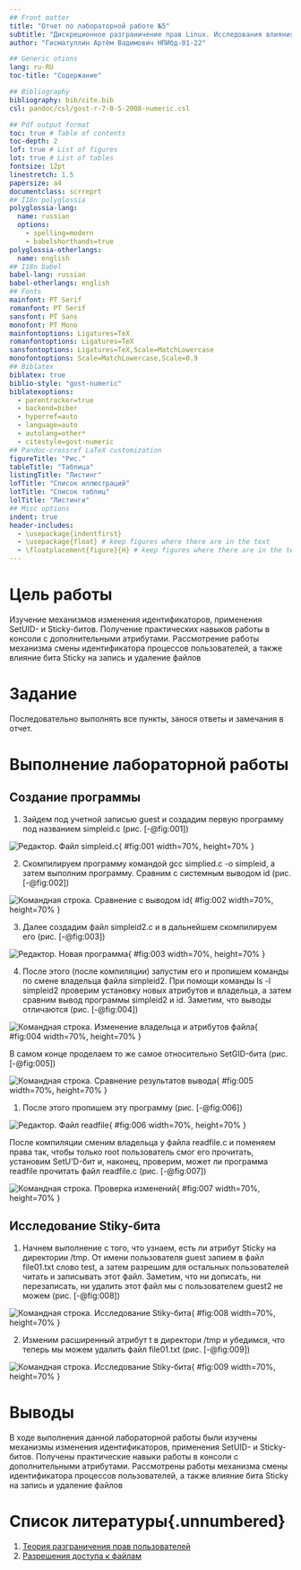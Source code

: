 ```yaml
---
## Front matter
title: "Отчет по лабораторной работе №5"
subtitle: "Дискреционное разграничение прав Linux. Исследования влияния расширенных атрибутов"
author: "Гисматуллин Артём Вадимович НПИбд-01-22"

## Generic otions
lang: ru-RU
toc-title: "Содержание"

## Bibliography
bibliography: bib/cite.bib
csl: pandoc/csl/gost-r-7-0-5-2008-numeric.csl

## Pdf output format
toc: true # Table of contents
toc-depth: 2
lof: true # List of figures
lot: true # List of tables
fontsize: 12pt
linestretch: 1.5
papersize: a4
documentclass: scrreprt
## I18n polyglossia
polyglossia-lang:
  name: russian
  options:
	- spelling=modern
	- babelshorthands=true
polyglossia-otherlangs:
  name: english
## I18n babel
babel-lang: russian
babel-otherlangs: english
## Fonts
mainfont: PT Serif
romanfont: PT Serif
sansfont: PT Sans
monofont: PT Mono
mainfontoptions: Ligatures=TeX
romanfontoptions: Ligatures=TeX
sansfontoptions: Ligatures=TeX,Scale=MatchLowercase
monofontoptions: Scale=MatchLowercase,Scale=0.9
## Biblatex
biblatex: true
biblio-style: "gost-numeric"
biblatexoptions:
  - parentracker=true
  - backend=biber
  - hyperref=auto
  - language=auto
  - autolang=other*
  - citestyle=gost-numeric
## Pandoc-crossref LaTeX customization
figureTitle: "Рис."
tableTitle: "Таблица"
listingTitle: "Листинг"
lofTitle: "Список иллюстраций"
lotTitle: "Список таблиц"
lolTitle: "Листинги"
## Misc options
indent: true
header-includes:
  - \usepackage{indentfirst}
  - \usepackage{float} # keep figures where there are in the text
  - \floatplacement{figure}{H} # keep figures where there are in the text
---
```


# Цель работы

Изучение механизмов изменения идентификаторов, применения SetUID- и Sticky-битов. 
Получение практических навыков работы в консоли с дополнительными атрибутами. 
Рассмотрение работы механизма смены идентификатора процессов пользователей,
 а также влияние бита Sticky на запись и удаление файлов

# Задание

Последовательно выполнять все пункты, занося ответы и замечания в отчет.

# Выполнение лабораторной работы

## Создание программы
 
1. Зайдем под учетной записью guest и создадим первую программу под названием simpleid.c (рис. [-@fig:001])

![Редактор. Файл simpleid.c](image/01.png){ #fig:001 width=70%, height=70% }

2. Скомпилируем программу командой gcc simplied.c -o simpleid, а затем выполним программу. Сравним с системным выводом id (рис. [-@fig:002])

![Командная строка. Сравнение с выводом id](image/02.png){ #fig:002 width=70%, height=70% }

3. Далее создадим файл simpleid2.c и в дальнейшем скомпилируем его (рис. [-@fig:003])

![Редактор. Новая программа](image/03.png){ #fig:003 width=70%, height=70% }

4. После этого (после компиляции) запустим его и пропишем команды по смене владельца файла simpleid2. При помощи команды ls -l simpleid2 проверим установку новых атрибутов и владельца, а затем сравним вывод программы simpleid2 и id. Заметим, что выводы отличаются (рис. [-@fig:004])

![Командная строка. Изменение владельца и атрибутов файла](image/04.png){ #fig:004 width=70%, height=70% }

В самом конце проделаем то же самое относительно SetGID-бита (рис. [-@fig:005])

![Командная строка. Сравнение результатов вывода](image/05.png){ #fig:005 width=70%, height=70% }


1. После этого пропишем эту программу (рис. [-@fig:006])

![Редактор. Файл readfile](image/06.png){ #fig:006 width=70%, height=70% }

После компиляции сменим владельца у файла readfile.c и поменяем права так, чтобы только root пользователь смог его прочитать, установим SetU'D-бит и, наконец, проверим, может ли программа readfile прочитать файл readfile.c (рис. [-@fig:007])

![Командная строка. Проверка изменений](image/07.png){ #fig:007 width=70%, height=70% }

## Исследование Stiky-бита

1. Начнем выполнение с того, что узнаем, есть ли атрибут Sticky на директории /tmp. От имени пользователя guest запием в файл file01.txt слово test, а затем разрешим для остальных пользователей читать и записывать этот файл. Заметим, что ни дописать, ни перезаписать, ни удалить этот файл мы с пользователем guest2 не можем (рис. [-@fig:008])

![Командная строка. Исследование Stiky-бита](image/08.png){ #fig:008 width=70%, height=70% }

2. Изменим расширенный атрибут t в директори /tmp и убедимся, что теперь мы можем удалить файл file01.txt (рис. [-@fig:009])

![Командная строка. Исследование Stiky-бита](image/09.png){ #fig:009 width=70%, height=70% }


# Выводы

В ходе выполнения данной лабораторной работы были изучены механизмы изменения идентификаторов, применения SetUID- и Sticky-битов. 
Получены практические навыки работы в консоли с дополнительными атрибутами. 
Рассмотрены работы механизма смены идентификатора процессов пользователей,
 а также влияние бита Sticky на запись и удаление файлов

# Список литературы{.unnumbered}

1. [Теория разграничения прав пользователей](https://moodle.kstu.ru/pluginfile.php/318215/mod_resource/content/1/Теория_разграничение_прав_пользователи.pdf)
2. [Разрешения доступа к файлам](https://linuxcommand.ru/razresheniya-dostupa-k-failam/)
